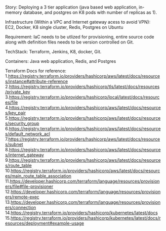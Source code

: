 Story: Deploying a 3 tier application (java based web application, in-memory database, and postgres on K8 pods with number of replicas as 1).

Infrastructure (Within a VPC and Internet gateway acess to avoid VPN): EC2, Docker, K8 single cluster, Redis, Postgres on Ubuntu

Requirement: IaC needs to be utlized for provisioning, entire source code along with definition files needs to be version controlled on Git.

TechStack: Terraform, Jenkins, K8, docker, Git.

Containers: Java web application, Redis, and Postgres

Terraform Docs for reference:
1.https://registry.terraform.io/providers/hashicorp/aws/latest/docs/resources/instance#attribute-reference
2.https://registry.terraform.io/providers/hashicorp/tls/latest/docs/resources/private_key
3.https://registry.terraform.io/providers/hashicorp/local/latest/docs/resources/file
4.https://registry.terraform.io/providers/hashicorp/aws/latest/docs/resources/key_pair
5.https://registry.terraform.io/providers/hashicorp/aws/latest/docs/resources/security_group
6.https://registry.terraform.io/providers/hashicorp/aws/latest/docs/resources/default_network_acl
7.https://registry.terraform.io/providers/hashicorp/aws/latest/docs/resources/subnet
8.https://registry.terraform.io/providers/hashicorp/aws/latest/docs/resources/internet_gateway
9.https://registry.terraform.io/providers/hashicorp/aws/latest/docs/resources/route_table
10.https://registry.terraform.io/providers/hashicorp/aws/latest/docs/resources/main_route_table_association
11.https://developer.hashicorp.com/terraform/language/resources/provisioners/file#file-provisioner
12.https://developer.hashicorp.com/terraform/language/resources/provisioners/remote-exec
13.https://developer.hashicorp.com/terraform/language/resources/provisioners/connection
14.https://registry.terraform.io/providers/hashicorp/kubernetes/latest/docs
15.https://registry.terraform.io/providers/hashicorp/kubernetes/latest/docs/resources/deployment#example-usage
